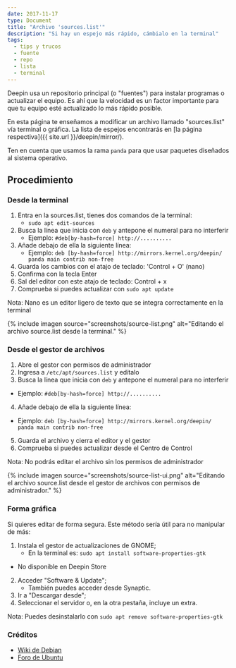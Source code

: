 ```yaml
---
date: 2017-11-17
type: Document
title: "Archivo 'sources.list'"
description: "Si hay un espejo más rápido, cámbialo en la terminal"
tags:
  - tips y trucos
  - fuente
  - repo
  - lista
  - terminal
---
```


Deepin usa un repositorio principal (o "fuentes") para instalar programas o actualizar el equipo. Es ahí que la velocidad es un factor importante para que tu equipo esté actualizado lo más rápido posible.

En esta página te enseñamos a modificar un archivo llamado "sources.list" vía terminal o gráfica. La lista de espejos encontrarás en [la página respectiva]({{ site.url }}/deepin/mirror/).

Ten en cuenta que usamos la rama `panda` para que usar paquetes diseñados al sistema operativo.

## Procedimiento
### Desde la terminal

1. Entra en la sources.list, tienes dos comandos de la terminal:
	- `sudo apt edit-sources`
2. Busca la línea que inicia con `deb` y antepone el numeral para no interferir
	- Ejemplo: `#deb[by-hash=force] http://..........`
3. Añade debajo de ella la siguiente línea:
	- Ejemplo: `deb [by-hash=force] http://mirrors.kernel.org/deepin/ panda main contrib non-free`
4. Guarda los cambios con el atajo de teclado: 'Control + O' (nano)
5. Confirma con la tecla Enter
6. Sal del editor con este atajo de teclado: Control + x
7. Comprueba si puedes actualizar con `sudo apt update`

Nota: Nano es un editor ligero de texto que se integra correctamente en la terminal

{% include imagen source="screenshots/source-list.png" alt="Editando el archivo source.list desde la terminal." %}

### Desde el gestor de archivos
1. Abre el gestor con permisos de administrador
2. Ingresa a `/etc/apt/sources.list` y edítalo
3. Busca la línea que inicia con `deb` y antepone el numeral para no interferir
  - Ejemplo: `#deb[by-hash=force] http://..........`
4. Añade debajo de ella la siguiente línea:
  - Ejemplo: `deb [by-hash=force] http://mirrors.kernel.org/deepin/ panda main contrib non-free`
5. Guarda el archivo y cierra el editor y el gestor
6. Comprueba si puedes actualizar desde el Centro de Control

Nota: No podrás editar el archivo sin los permisos de administrador

{% include imagen source="screenshots/source-list-ui.png" alt="Editando el archivo source.list desde el gestor de archivos con permisos de administrador." %}

### Forma gráfica
Si quieres editar de forma segura. Este método sería útil para no manipular de más:
1. Instala el gestor de actualizaciones de GNOME;
	- En la terminal es: `sudo apt install software-properties-gtk`
  - No disponible en Deepin Store
2. Acceder  "Software & Update";
	- También puedes acceder desde Synaptic.
3. Ir a "Descargar desde";
4. Seleccionar el servidor o, en la otra pestaña, incluye un extra.

Nota: Puedes desinstalarlo con `sudo apt remove software-properties-gtk`

### Créditos
* [Wiki de Debian](https://wiki.debian.org/HowToUpgradeKernel)
* [Foro de Ubuntu](http://www.ubuntu-es.org/node/169130)
